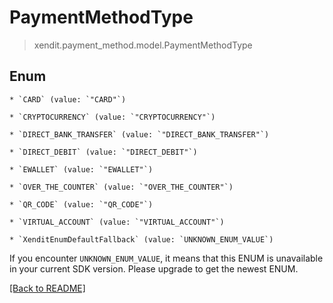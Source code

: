 # PaymentMethodType
> xendit.payment_method.model.PaymentMethodType



## Enum


    * `CARD` (value: `"CARD"`)

    * `CRYPTOCURRENCY` (value: `"CRYPTOCURRENCY"`)

    * `DIRECT_BANK_TRANSFER` (value: `"DIRECT_BANK_TRANSFER"`)

    * `DIRECT_DEBIT` (value: `"DIRECT_DEBIT"`)

    * `EWALLET` (value: `"EWALLET"`)

    * `OVER_THE_COUNTER` (value: `"OVER_THE_COUNTER"`)

    * `QR_CODE` (value: `"QR_CODE"`)

    * `VIRTUAL_ACCOUNT` (value: `"VIRTUAL_ACCOUNT"`)

    * `XenditEnumDefaultFallback` (value: `UNKNOWN_ENUM_VALUE`)

If you encounter `UNKNOWN_ENUM_VALUE`, it means that this ENUM is unavailable in your current SDK version. Please upgrade to get the newest ENUM.

[[Back to README]](../../README.md)


